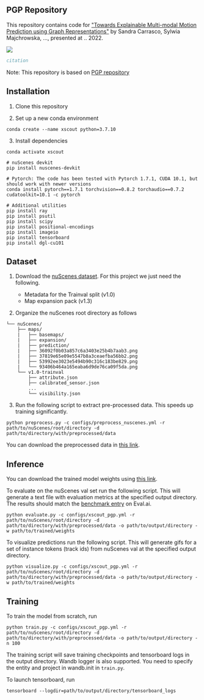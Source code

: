 ## PGP Repository

This repository contains code for ["Towards Explainable Multi-modal Motion
Prediction using Graph Representations"]() by Sandra Carrasco, Sylwia Majchrowska, ..., presented at .. 2022.  

![](https://github.com/sancarlim/PGP/blob/main/assets/intro.gif)

```bibtex
citation
```
Note: This repository is based on [PGP repository](https://github.com/nachiket92/PGP/tree/main/)
 

## Installation

1. Clone this repository 

2. Set up a new conda environment 
``` shell
conda create --name xscout python=3.7.10
```

3. Install dependencies
```shell
conda activate xscout

# nuScenes devkit
pip install nuscenes-devkit

# Pytorch: The code has been tested with Pytorch 1.7.1, CUDA 10.1, but should work with newer versions
conda install pytorch==1.7.1 torchvision==0.8.2 torchaudio==0.7.2 cudatoolkit=10.1 -c pytorch

# Additional utilities
pip install ray
pip install psutil
pip install scipy
pip install positional-encodings
pip install imageio
pip install tensorboard
pip install dgl-cu101
```


## Dataset

1. Download the [nuScenes dataset](https://www.nuscenes.org/download). For this project we just need the following.
    - Metadata for the Trainval split (v1.0)
    - Map expansion pack (v1.3)

2. Organize the nuScenes root directory as follows
```plain
└── nuScenes/
    ├── maps/
    |   ├── basemaps/
    |   ├── expansion/
    |   ├── prediction/
    |   ├── 36092f0b03a857c6a3403e25b4b7aab3.png
    |   ├── 37819e65e09e5547b8a3ceaefba56bb2.png
    |   ├── 53992ee3023e5494b90c316c183be829.png
    |   └── 93406b464a165eaba6d9de76ca09f5da.png
    └── v1.0-trainval
        ├── attribute.json
        ├── calibrated_sensor.json
        ...
        └── visibility.json         
```

3. Run the following script to extract pre-processed data. This speeds up training significantly.
```shell
python preprocess.py -c configs/preprocess_nuscenes.yml -r path/to/nuScenes/root/directory -d path/to/directory/with/preprocessed/data
```
You can download the preprocessed data in [this link](https://drive.google.com/file/d/1Ovf4eX4RtejyhX-hji77MjFjOUwTIdbH/view?usp=sharing).


## Inference

You can download the trained model weights using [this link](https://drive.google.com/file/d/1i9Afa9UhOPAYbjB9nY6D-En0z8HgoEnl/view?usp=sharing).

To evaluate on the nuScenes val set run the following script. This will generate a text file with evaluation metrics at the specified output directory. The results should match the [benchmark entry](https://eval.ai/web/challenges/challenge-page/591/leaderboard/1659) on Eval.ai. 
```shell
python evaluate.py -c configs/xscout_pgp.yml -r path/to/nuScenes/root/directory -d path/to/directory/with/preprocessed/data -o path/to/output/directory -w path/to/trained/weights
```

To visualize predictions run the following script. This will generate gifs for a set of instance tokens (track ids) from nuScenes val at the specified output directory.  
```shell
python visualize.py -c configs/xscout_pgp.yml -r path/to/nuScenes/root/directory -d path/to/directory/with/preprocessed/data -o path/to/output/directory -w path/to/trained/weights
```


## Training

To train the model from scratch, run
```shell
python train.py -c configs/xscout_pgp.yml -r path/to/nuScenes/root/directory -d path/to/directory/with/preprocessed/data -o path/to/output/directory -n 100
```

The training script will save training checkpoints and tensorboard logs in the output directory. Wandb logger is also supported. You need to specify the entity and project in wandb.init in ```train.py```.

To launch tensorboard, run
```shell
tensorboard --logdir=path/to/output/directory/tensorboard_logs
```
